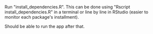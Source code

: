Run "install\_dependencies.R". This can be done using "Rscript install\_dependencies.R" in a terminal or line by line in RStudio (easier to monitor each package's installment).

Should be able to run the app after that.
